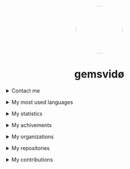 
<p align="center">
    <img style="border-radius: 100px" width="128" height="128" src="https://avatars.githubusercontent.com/u/69060894?v=4" href="https://github.com/afkvido">
</p>
<h1 align="center">gemsvidø</h1>





<details>
<summary>Contact me</summary>
    <p></p>
<img align="left" alt="Discord" width="26px" src="https://discord.com/assets/07dca80a102d4149e9736d4b162cff6f.ico" /> <a href="https://dsc.bio/gemsvido">. gemsvido#6866</a>
    <p></p>
<img align="left" alt="Email" width="26px" src="https://www.google.com/a/cpanel/gmail.com/images/favicon.ico" /> <a href="mailto:gemsvido@gmail.com">. gemsvido@gmail.com</a>
    <p></p>
</details>


 <p></p>



<details align="left">
    <summary>My most used languages</summary>
    <p></p>
        
<img width="500" src="https://github-readme-stats.vercel.app/api/top-langs/?username=afkvido&layout=compact&theme=light" href="https://github.com/afkvido">
    
</details>



 <p></p>



<details align="left">
    <summary>My statistics</summary>
    <p></p>
        
<img width="500" src="https://github-readme-stats.vercel.app/api?username=afkvido&count_private=true&show_icons=true&include_all_commits=true&theme=light" href="https://github.com/afkvido">

    
</details>



 <p></p>



<details align="left">
    <summary>My achivements</summary>
    <p></p>
    
<img width="500" src="https://github-profile-trophy.vercel.app/?username=afkvido&rank=SSS,SS,S,AAA,AA,A,BBB,BB,B,C&theme=onelight" href="https://github.com/afkvido">
        
</details>



 <p></p>




<details align="left">
    <summary>My organizations</summary>
    <p></p>
    
<a href="https://github.com/deadlyClient">deadlyClient development</a> - deadlyClient
    <p></p>
<a href="https://github.com/afkvido-development">afkvido development</a> - afkvido's official organization
    <p></p>
<a href="https://github.com/MsgEngine">MsgEngine</a> - MessageEngine server collection
    <p></p>
<a href="https://github.com/iii9">iii9</a> - Redirect

</details>


 <p></p>


<details align="left">
    <summary>My repositories</summary>
    <p></p>
    
[GFM] <a href="https://github.com/afkvido/afkvido">afkvido</a> - My profile (Markdown, GitHub Flavored Markdown)
    <p></p>
[Java] <a href="https://github.com/afkvido-development/MessageEngine">MessageEngine</a> - chat engine platform thing (Pure Java)
    <p></p>
[Java] <a href="https://github.com/afkvido-development/MessageEngine-PTB">MessageEngine PTB</a> - MessageEngine Public Test Beta (Pure Java)
    <p></p>
[Java] <a href="https://github.com/afkvido/MessageEngine-Alpha">MessageEngine Alpha</a> - MessageEngine Public Alpha Test (Pure Java)
    <p></p>
[GFM] <a href="https://github.com/iii9/m">iii9/m</a> - Redirect to MessageEngine (Markdown, GitHub Flavored Markdown)
    <p></p>
[Java] <a href="https://github.com/afkvido/UsefulStuff">UsefulStuff</a> - Useful utilities that you can add to your java project for convenience (Pure Java)
    <p></p>
[Java] <a href="https://github.com/afkvido/RDK">RDK</a> - Retard Development Kit for Java. For Retards, By Retards. (Pure Java)
    <p></p>
[GFM] <a href="https://github.com/afkvido/afkvido.github.io">afkvido.github.io</a> - This website (HTML, Markdown, GitHub Flavored Markdown)
    <p></p>
[Java] <a href="https://github.com/afkvido/EncryptCode">EncryptCode</a> - Encrypt your messages with this simple java project! _Discontinued, Archive_ (Pure Java)
    <p></p>
[GFM] <a href="https://github.com/afkvido/prodigyErrCodes">prodigyErrCodes</a> - A list of error codes in Prodigy Math Game, used as an error code tracker for [PMGH](https://github.com/Prodigy-Hacking/ProdigyMathGameHacking). (Markdown, GitHub Flavored Markdown)
    <p></p>
[Java] <a href="https://github.com/afkvido-development/MessageEngineLITE">MessageEngineLITE</a> - chat engine platform thing, but less glitchy (Pure Java)
    <p></p>
[YML]  <a href="https://github.com/afkvido-development/MessageEngine-ServerTemplate">MessageEngine ServerTemplate</a> - template for MessageEngine chatServers (Mostly YAML)
    <p></p>
[YML] <a href="https://github.com/afkvido-development/MessageEngine-API">MessageEngine API</a> - API for MessageEngine updates and more (Mostly YAML)
    <p></p>
[GFM] <a href="https://github.com/afkvido-development/afkvido-development.github.io">afkvido development website</a> - github page for afkvido-development (Markdown, GitHub Flavored Markdown)
    
</details>


 <p></p>


<details align="left">
    <summary>My contributions</summary>
    <p></p>
    
[TS] <a href="https://github.com/Prodigy-Hacking/ProdigyMathGameHacking">ProdigyMathGameHacking</a> - exploiting prodigy kids math game (TypeScript, JavaScript)
    
    
</details>

